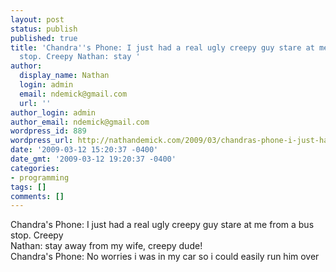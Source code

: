 ```yaml
---
layout: post
status: publish
published: true
title: 'Chandra''s Phone: I just had a real ugly creepy guy stare at me from a bus
  stop. Creepy Nathan: stay '
author:
  display_name: Nathan
  login: admin
  email: ndemick@gmail.com
  url: ''
author_login: admin
author_email: ndemick@gmail.com
wordpress_id: 889
wordpress_url: http://nathandemick.com/2009/03/chandras-phone-i-just-had-a-real-ugly-creepy-guy/
date: '2009-03-12 15:20:37 -0400'
date_gmt: '2009-03-12 19:20:37 -0400'
categories:
- programming
tags: []
comments: []
---
```

<p>Chandra's Phone: I just had a real ugly creepy guy stare at me from a bus stop. Creepy<br />
Nathan: stay away from my wife, creepy dude!<br />
Chandra's Phone: No worries i was in my car so i could easily run him over</p>
